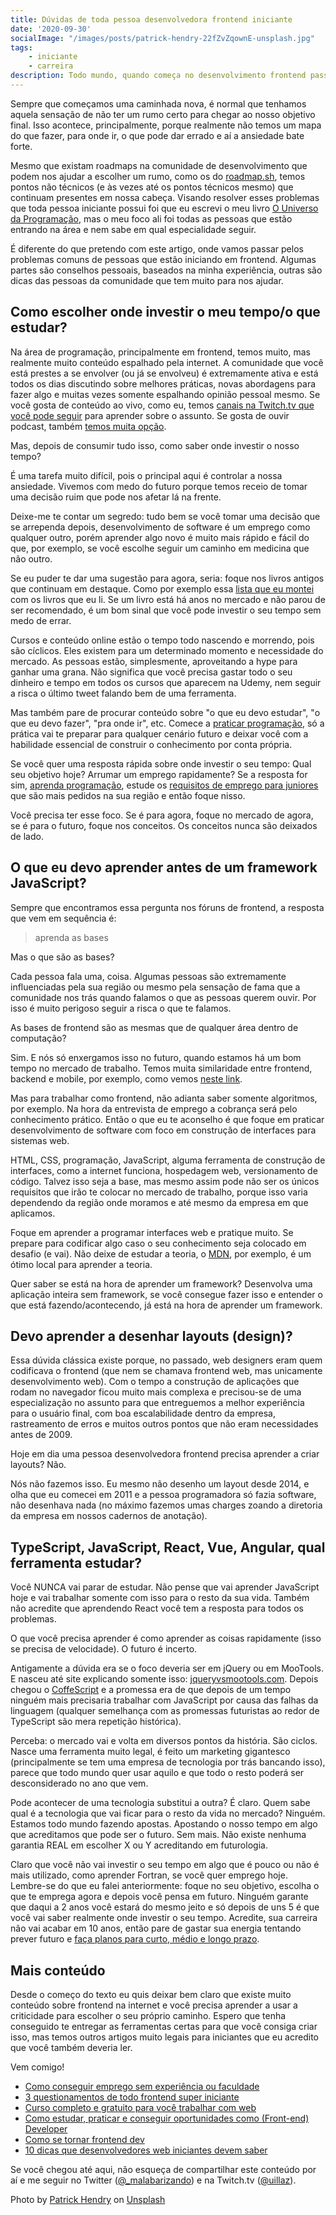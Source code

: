 ```yaml
---
title: Dúvidas de toda pessoa desenvolvedora frontend iniciante
date: '2020-09-30'
socialImage: "/images/posts/patrick-hendry-22fZvZqownE-unsplash.jpg"
tags:
    - iniciante
    - carreira
description: Todo mundo, quando começa no desenvolvimento frontend passa por algumas questões que podem parecer simples, mas tiram o nosso sono
---
```


Sempre que começamos uma caminhada nova, é normal que tenhamos aquela sensação de não ter um rumo certo para chegar ao nosso objetivo final. Isso acontece, principalmente, porque realmente não temos um mapa do que fazer, para onde ir, o que pode dar errado e aí a ansiedade bate forte.

Mesmo que existam roadmaps na comunidade de desenvolvimento que podem nos ajudar a escolher um rumo, como os do [roadmap.sh](http://roadmap.sh/), temos pontos não técnicos (e às vezes até os pontos técnicos mesmo) que continuam presentes em nossa cabeça. Visando resolver esses problemas que toda pessoa iniciante possui foi que eu escrevi o meu livro [O Universo da Programação](https://www.casadocodigo.com.br/products/livro-universo-programacao), mas o meu foco ali foi todas as pessoas que estão entrando na área e nem sabe em qual especialidade seguir.

É diferente do que pretendo com este artigo, onde vamos passar pelos problemas comuns de pessoas que estão iniciando em frontend. Algumas partes são conselhos pessoais, baseados na minha experiência, outras são dicas das pessoas da comunidade que tem muito para nos ajudar.

## Como escolher onde investir o meu tempo/o que estudar?

Na área de programação, principalmente em frontend, temos muito, mas realmente muito conteúdo espalhado pela internet. A comunidade que você está prestes a se envolver (ou já se envolveu) é extremamente ativa e está todos os dias discutindo sobre melhores práticas, novas abordagens para fazer algo e muitas vezes somente espalhando opinião pessoal mesmo.
Se você gosta de conteúdo ao vivo, como eu, temos [canais na Twitch.tv que você pode seguir](/posts/recomendacao-canais-twitch-para-programadores/) para aprender sobre o assunto. Se gosta de ouvir podcast, também [temos muita opção](/posts/recomendações-de-podcasts-variados-para-programadores-de-todos-os-níveis/).

Mas, depois de consumir tudo isso, como saber onde investir o nosso tempo?

É uma tarefa muito difícil, pois o principal aqui é controlar a nossa ansiedade. Vivemos com medo do futuro porque temos receio de tomar uma decisão ruim que pode nos afetar lá na frente.

Deixe-me te contar um segredo: tudo bem se você tomar uma decisão que se arrependa depois, desenvolvimento de software é um emprego como qualquer outro, porém aprender algo novo é muito mais rápido e fácil do que, por exemplo, se você escolhe seguir um caminho em medicina que não outro.

Se eu puder te dar uma sugestão para agora, seria: foque nos livros antigos que continuam em destaque. Como por exemplo essa [lista que eu montei](/posts/livros-que-todo-programador-iniciante-deveria-ler/) com os livros que eu li. Se um livro está há anos no mercado e não parou de ser recomendado, é um bom sinal que você pode investir o seu tempo sem medo de errar. 

Cursos e conteúdo online estão o tempo todo nascendo e morrendo, pois são cíclicos. Eles existem para um determinado momento e necessidade do mercado. As pessoas estão, simplesmente, aproveitando a hype para ganhar uma grana. Não significa que você precisa gastar todo o seu dinheiro e tempo em todos os cursos que aparecem na Udemy, nem seguir a risca o último tweet falando bem de uma ferramenta.

Mas também pare de procurar conteúdo sobre "o que eu devo estudar", "o que eu devo fazer", "pra onde ir", etc. Comece a [praticar programação](/posts/pare-de-procurar-conteúdo-e-comece-a-praticar-você-pode-estar-bloqueado-pela-paralisia-por-análise/), só a prática vai te preparar para qualquer cenário futuro e deixar você com a habilidade essencial de construir o conhecimento por conta própria.

Se você quer uma resposta rápida sobre onde investir o seu tempo: Qual seu objetivo hoje? Arrumar um emprego rapidamente? Se a resposta for sim, [aprenda programação](/posts/por-onde-começar-para-aprender-e-trabalhar-com-programação/), estude os [requisitos de emprego para juniores](/posts/como-ser-o-programador-junior-que-toda-empresa-quer-contratar/) que são mais pedidos na sua região e então foque nisso.

Você precisa ter esse foco. Se é para agora, foque no mercado de agora, se é para o futuro, foque nos conceitos. Os conceitos nunca são deixados de lado.

## O que eu devo aprender antes de um framework JavaScript?

Sempre que encontramos essa pergunta nos fóruns de frontend, a resposta que vem em sequência é: 

> aprenda as bases

Mas o que são as bases?

Cada pessoa fala uma, coisa. Algumas pessoas são extremamente influenciadas pela sua região ou mesmo pela sensação de fama que a comunidade nos trás quando falamos o que as pessoas querem ouvir. Por isso é muito perigoso seguir a risca o que te falamos.

As bases de frontend são as mesmas que de qualquer área dentro de computação? 

Sim. E nós só enxergamos isso no futuro, quando estamos há um bom tempo no mercado de trabalho. Temos muita similaridade entre frontend, backend e mobile, por exemplo, como vemos [neste link](/posts/a-diferença-entre-frontend-backend-e-mobile/).

Mas para trabalhar como frontend, não adianta saber somente algoritmos, por exemplo. Na hora da entrevista de emprego a cobrança será pelo conhecimento prático. Então o que eu te aconselho é que foque em praticar desenvolvimento de software com foco em construção de interfaces para sistemas web.

HTML, CSS, programação, JavaScript, alguma ferramenta de construção de interfaces, como a internet funciona, hospedagem web, versionamento de código. Talvez isso seja a base, mas mesmo assim pode não ser os únicos requisitos que irão te colocar no mercado de trabalho, porque isso varia dependendo da região onde moramos e até mesmo da empresa em que aplicamos.

Foque em aprender a programar interfaces web e pratique muito. Se prepare para codificar algo caso o seu conhecimento seja colocado em desafio (e vai). Não deixe de estudar a teoria, o [MDN](https://developer.mozilla.org/), por exemplo, é um ótimo local para aprender a teoria.

Quer saber se está na hora de aprender um framework? Desenvolva uma aplicação inteira sem framework, se você consegue fazer isso e entender o que está fazendo/acontecendo, já está na hora de aprender um framework.

## Devo aprender a desenhar layouts (design)?

Essa dúvida clássica existe porque, no passado, web designers eram quem codificava o frontend (que nem se chamava frontend web, mas unicamente desenvolvimento web). Com o tempo a construção de aplicações que rodam no navegador ficou muito mais complexa e precisou-se de uma especialização no assunto para que entreguemos a melhor experiência para o usuário final, com boa escalabilidade dentro da empresa, rastreamento de erros e muitos outros pontos que não eram necessidades antes de 2009.

Hoje em dia uma pessoa desenvolvedora frontend precisa aprender a criar layouts? Não.

Nós não fazemos isso. Eu mesmo não desenho um layout desde 2014, e olha que eu comecei em 2011 e a pessoa programadora só fazia software, não desenhava nada (no máximo fazemos umas charges zoando a diretoria da empresa em nossos cadernos de anotação).

## TypeScript, JavaScript, React, Vue, Angular, qual ferramenta estudar?

Você NUNCA vai parar de estudar. Não pense que vai aprender JavaScript hoje e vai trabalhar somente com isso para o resto da sua vida. Também não acredite que aprendendo React você tem a resposta para todos os problemas.

O que você precisa aprender é como aprender as coisas rapidamente (isso se precisa de velocidade). O futuro é incerto. 

Antigamente a dúvida era se o foco deveria ser em jQuery ou em MooTools. E nasceu até site explicando somente isso: [jqueryvsmootools.com](http://www.jqueryvsmootools.com/). Depois chegou o [CoffeScript](https://coffeescript.org/) e a promessa era de que depois de um tempo ninguém mais precisaria trabalhar com JavaScript por causa das falhas da linguagem (qualquer semelhança com as promessas futuristas ao redor de TypeScript são mera repetição histórica).

Perceba: o mercado vai e volta em diversos pontos da história. São ciclos. Nasce uma ferramenta muito legal, é feito um marketing gigantesco (principalmente se tem uma empresa de tecnologia por trás bancando isso), parece que todo mundo quer usar aquilo e que todo o resto poderá ser desconsiderado no ano que vem. 

Pode acontecer de uma tecnologia substitui a outra? É claro. Quem sabe qual é a tecnologia que vai ficar para o resto da vida no mercado? Ninguém. Estamos todo mundo fazendo apostas. Apostando o nosso tempo em algo que acreditamos que pode ser o futuro. Sem mais. Não existe nenhuma garantia REAL em escolher X ou Y acreditando em futurologia. 

Claro que você não vai investir o seu tempo em algo que é pouco ou não é mais utilizado, como aprender Fortran, se você quer emprego hoje. Lembre-se do que eu falei anteriormente: foque no seu objetivo, escolha o que te emprega agora e depois você pensa em futuro. Ninguém garante que daqui a 2 anos você estará do mesmo jeito e só depois de uns 5 é que você vai saber realmente onde investir o seu tempo. Acredite, sua carreira não vai acabar em 10 anos, então pare de gastar sua energia tentando prever futuro e [faça planos para curto, médio e longo prazo](/posts/criando-nosso-plano-de-carreira-e-assumindo-o-controle-do-nosso-futuro-profissional/).

## Mais conteúdo

Desde o começo do texto eu quis deixar bem claro que existe muito conteúdo sobre frontend na internet e você precisa aprender a usar a criticidade para escolher o seu próprio caminho. Espero que tenha conseguido te entregar as ferramentas certas para que você consiga criar isso, mas temos outros artigos muito legais para iniciantes que eu acredito que você também deveria ler.

Vem comigo!

- [Como conseguir emprego sem experiência ou faculdade](/posts/guia-conseguir-emprego-programação-sem-experiência-faculdade/)
- [3 questionamentos de todo frontend super iniciante](https://medium.com/reprogramabr/3-questionamentos-de-todo-front-end-super-iniciante-ebbd9c5ef83c)
- [Curso completo e gratuito para você trabalhar com web](http://freecodecamp.org/)
- [Como estudar, praticar e conseguir oportunidades como (Front-end) Developer](https://www.felipefialho.com/blog/como-estudar-praticar-e-conseguir-oportunidades-como-front-end-developer/)
- [Como se tornar frontend dev](https://willianjusten.com.br/como-se-tornar-um-desenvolvedor-front-end)
- [10 dicas que desenvolvedores web iniciantes devem saber](https://desenvolvimentoparaweb.com/miscelanea/10-dicas-desenvolvedores-web-iniciantes-devem-saber/)

Se você chegou até aqui, não esqueça de compartilhar este conteúdo por aí e me seguir no Twitter ([@_malabarizando](https://twitter.com/_malabarizando)) e na Twitch.tv ([@uillaz](https://twitch.tv/uillaz)).

<span>Photo by <a href="https://unsplash.com/@worldsbetweenlines?utm_source=unsplash&amp;utm_medium=referral&amp;utm_content=creditCopyText">Patrick Hendry</a> on <a href="https://unsplash.com/?utm_source=unsplash&amp;utm_medium=referral&amp;utm_content=creditCopyText">Unsplash</a></span>